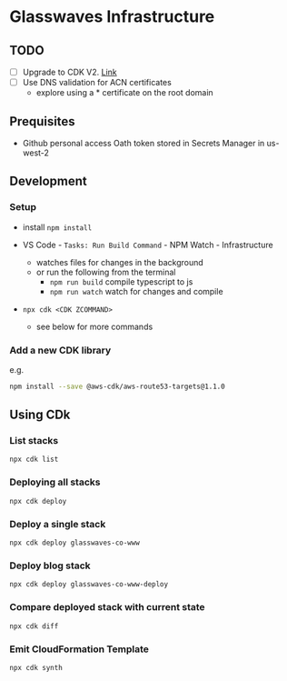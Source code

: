 # Glasswaves Infrastructure
## TODO
- [ ] Upgrade to CDK V2. [Link](https://docs.aws.amazon.com/cdk/v2/guide/migrating-v2.html)
- [ ] Use DNS validation for ACN certificates
  - explore using a * certificate on the root domain

## Prequisites
* Github personal access Oath token stored in Secrets Manager in us-west-2

## Development
### Setup
* install `npm install`
* VS Code - `Tasks: Run Build Command` - NPM  Watch - Infrastructure
    * watches files for changes in the background
    * or run the following from the terminal
        * `npm run build`   compile typescript to js
        * `npm run watch`   watch for changes and compile

* `npx cdk <CDK ZCOMMAND>`
    * see below for more commands

### Add a new CDK library
e.g.

```sh
npm install --save @aws-cdk/aws-route53-targets@1.1.0
```

## Using CDk
### List stacks
`npx cdk list`

### Deploying all stacks
`npx cdk deploy`

### Deploy a single stack
`npx cdk deploy glasswaves-co-www`

### Deploy blog stack
`npx cdk deploy glasswaves-co-www-deploy`

### Compare deployed stack with current state
`npx cdk diff`        

### Emit CloudFormation Template
`npx cdk synth`
